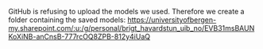 
GitHub is refusing to upload the models we used. Therefore we create a folder containing the saved models: https://universityofbergen-my.sharepoint.com/:u:/g/personal/brigt_havardstun_uib_no/EVB31msBAUNKoXiNB-anCnsB-777rcOQ8ZPB-812y4iUaQ
